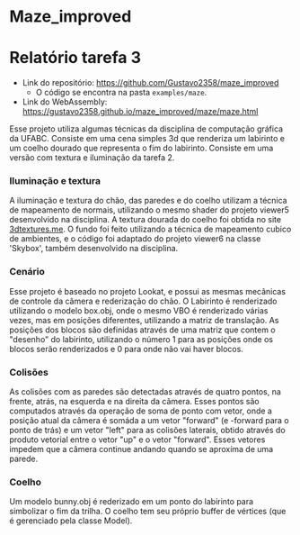 Maze_improved
======

# Relatório tarefa 3



* Link do repositório: https://github.com/Gustavo2358/maze_improved
    * O código se encontra na pasta `examples/maze`.
* Link do WebAssembly: https://gustavo2358.github.io/maze_improved/maze/maze.html

Esse projeto utiliza algumas técnicas da disciplina de computação gráfica da UFABC. Consiste em uma cena simples 3d que renderiza um labirinto e um coelho dourado que representa o fim do labirinto. Consiste em uma versão com textura e iluminação da tarefa 2. 

### Iluminação e textura

A iluminação e textura do chão, das paredes e do coelho utilizam a técnica de mapeamento de normais, utilizando o mesmo shader do projeto viewer5 desenvolvido na disciplina. A textura dourada do coelho foi obtida no site [3dtextures.me](https://3dtextures.me/2018/01/01/metal-weave-002/). O fundo foi feito utilizando a técnica de mapeamento cubico de ambientes, e o código foi adaptado do projeto viewer6 na classe 'Skybox', também desenvolvido na disciplina. 

### Cenário
Esse projeto é baseado no projeto Lookat, e possui as mesmas mecânicas de controle da câmera e rederização do chão. O Labirinto é renderizado utilizando o modelo box.obj, onde o mesmo VBO é renderizado várias vezes, mas em posições diferentes, utilizando a matriz de translação. As posições dos blocos são definidas através de uma matriz que contem o "desenho" do labirinto, utilizando o número 1 para as posições onde os blocos serão renderizados e 0 para onde não vai haver blocos. 

### Colisões
As colisões com as paredes são detectadas através de quatro pontos, na frente, atrás, na esquerda e na direita da cãmera. Esses pontos são computados através da operação de soma de ponto com vetor, onde a posição atual da câmera é somáda a um vetor "forward" (e -forward para o ponto de trás) e um vetor "left" para as colisões laterais, obtido através do produto vetorial entre o vetor "up" e o vetor "forward". Esses vetores impedem que a câmera continue andando quando se aproxíma de uma parede. 

### Coelho
Um modelo bunny.obj é rederizado em um ponto do labirinto para simbolizar o fim da trilha. O coelho tem seu próprio buffer de vértices (que é gerenciado pela classe Model).


